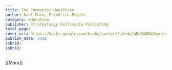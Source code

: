 ```yaml
---
title: The Communist Manifesto
author: Karl Marx, Friedrich Engels
category: Education
publisher: Strelbytskyy Multimedia Publishing
total_page: 
cover_url: https://books.google.com/books/content?id=dpJqDwAAQBAJ&printsec=frontcover&img=1&zoom=1&edge=curl&source=gbs_api
publish_date: 2018
isbn10: 
isbn13:
---
```


[[Marx]]